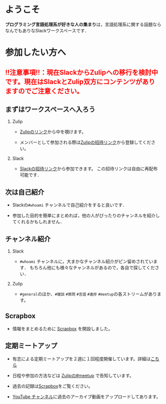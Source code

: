 # ようこそ

**プログラミング言語処理系が好きな人の集まり**は，言語処理系に関する話題ならなんでもありなSlackワークスペースです．

# 参加したい方へ

## <span style="color: red; ">!!注意事項!!：現在SlackからZulipへの移行を検討中です。現在はSlackとZulip双方にコンテンツがありますのでご注意ください。</span>

## まずはワークスペースへ入ろう

1. Zulip

    - [Zulipのリンク](https://prog-lang-sys-ja.zulipchat.com/)から中を覗けます。

    - メンバーとして参加される際は[Zulipの招待リンク](https://prog-lang-sys-ja.zulipchat.com/join/4cbjznglafocvwpeh5r76cqy/)から登録してください。

2. Slack

    - [Slackの招待リンク](https://prog-lang-sys-ja.slack.com/join/shared_invite/enQtNjg2NDgxMjIwMTMzLTM1NDA1NTZiZTQxMjZiNWYwZTY1MTFkYzM3YmNmMDM4YmRlZDU5Njc3ZTJlNzQ5MmEwYTk0YjdjNWUyMTZhMjQ)から参加できます。
    この招待リンクは自由に再配布可能です．

## 次は自己紹介

- Slackの``#whoami`` チャンネルで自己紹介をすると良いです．

- 参加した目的を簡単にまとめれば，他の人がぴったりのチャンネルを紹介してくれるかもしれません．

## チャンネル紹介

1. Slack

    - ``#whoami`` チャンネルに，大まかなチャンネル紹介がピン留めされています．
    もちろん他にも様々なチャンネルがあるので，各自で探してください．

2. Zulip

    - ``#general``のほか、``#雑談`` ``#質問`` ``#言語`` ``#進捗`` ``#meetup``の各ストリームがあります。

## Scrapbox

- 情報をまとめるために [Scrapbox](https://scrapbox.io/prog-lang-sys-ja/) を開設しました。

## 定期ミートアップ

- 有志による定期ミートアップを２週に１回程度開催しています。詳細は[こちら](meetup.md)

- 日程や参加の方法などは [Zulipの#meetup](https://prog-lang-sys-ja.zulipchat.com/#narrow/stream/344423-meetup) で告知しています。

- 過去の記録は[Scrapbox](https://scrapbox.io/prog-lang-sys-ja/%E5%AE%9A%E6%9C%9F%E3%83%9F%E3%83%BC%E3%83%88%E3%82%A2%E3%83%83%E3%83%97)をご覧ください。

- [YouTube チャンネル](https://www.youtube.com/channel/UCgb02BlIypK-283D46-C3lw)に過去のアーカイブ動画をアップロードしてあります。
